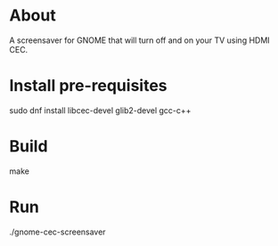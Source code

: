 # About

A screensaver for GNOME that will turn off and on your TV using HDMI CEC.

# Install pre-requisites

sudo dnf install libcec-devel glib2-devel gcc-c++

# Build

make

# Run

./gnome-cec-screensaver

